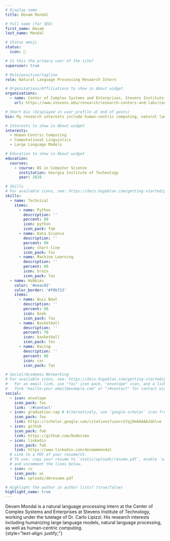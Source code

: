 ```yaml
---
# Display name
title: Devam Mondal

# Full name (for SEO)
first_name: Devam 
last_name: Mondal

# Status emoji
status:
  icon: 🧠

# Is this the primary user of the site?
superuser: true

# Role/position/tagline
role: Natural Language Processing Research Intern

# Organizations/Affiliations to show in About widget
organizations:
  - name: Center of Complex Systems and Enterprises, Stevens Institute of Technology
    url: https://www.stevens.edu/research/research-centers-and-labs/center-for-complex-systems-enterprises/center-for-complex-systems-and-enterprises

# Short bio (displayed in user profile at end of posts)
bio: My research interests include human-centric computing, natural language processing, and large language models. 

# Interests to show in About widget
interests:
  - Human-Centric Computing
  - Computational Linguistics
  - Large Language Models

# Education to show in About widget
education:
  courses:
    - course: BS in Computer Science
      institution: Georgia Institute of Technology
      year: 2028

# Skills
# For available icons, see: https://docs.hugoblox.com/getting-started/page-builder/#icons
skills:
  - name: Technical
    items:
      - name: Python
        description: ''
        percent: 80
        icon: python
        icon_pack: fab
      - name: Data Science
        description: ''
        percent: 80
        icon: chart-line
        icon_pack: fas
      - name: Machine Learning
        description: ''
        percent: 80
        icon: brain
        icon_pack: fas
  - name: Hobbies
    color: '#eeac02'
    color_border: '#f0bf23'
    items:
      - name: Quiz Bowl
        description: ''
        percent: 90
        icon: book
        icon_pack: fas
      - name: Basketball
        description: ''
        percent: 70
        icon: basketball
        icon_pack: fas
      - name: Racing
        description: ''
        percent: 80
        icon: car
        icon_pack: fas

# Social/Academic Networking
# For available icons, see: https://docs.hugoblox.com/getting-started/page-builder/#icons
#   For an email link, use "fas" icon pack, "envelope" icon, and a link in the
#   form "mailto:your-email@example.com" or "/#contact" for contact widget.
social:
  - icon: envelope
    icon_pack: fas
    link: '/#contact'
  - icon: graduation-cap # Alternatively, use `google-scholar` icon from `ai` icon pack
    icon_pack: fas
    link: https://scholar.google.com/citations?user=IYqjEm8AAAAJ&hl=e
  - icon: github
    icon_pack: fab
    link: https://github.com/Dodesimo
  - icon: linkedin
    icon_pack: fab
    link: https://www.linkedin.com/devammmondal
  # Link to a PDF of your resume/CV.
  # To use: copy your resume to `static/uploads/resume.pdf`, enable `ai` icons in `params.yaml`,
  # and uncomment the lines below.
  - icon: cv
    icon_pack: ai
    link: uploads/dmresume.pdf

# Highlight the author in author lists? (true/false)
highlight_name: true
---
```


Devam Mondal is a natural language processing intern at the Center of Complex Systems and Enterprises at Stevens Institute of Technology, working under the tutelage of Dr. Carlo Lipizzi. His research interests including humanizing large language models, natural language processing, as well as human-centric computing.  
{style="text-align: justify;"}
